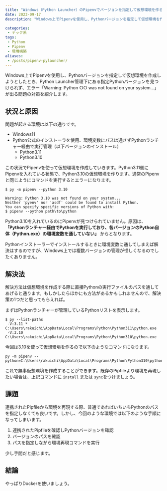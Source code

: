 ```yaml
---
title: "Windows（Python Launcher）のPipenvでバージョンを指定して仮想環境を作ると失敗する問題の解決法"
date: 2023-09-17
description: "Windows上でPipenvを使用し、Pythonバージョンを指定して仮想環境を作成しようとしたとき、Python Launcher管理下にある指定Pythonバージョンを見つけられず、エラー「Warning: Python ○○ was not found on your system...」が出る問題の解決法をメモしておきます。"

categories:
 - テック系
tags:
 - Python
 - Pipenv
 - 環境構築
aliases:
 - /posts/pipenv-pylauncher/
---
```


Windows上でPipenvを使用し、Pythonバージョンを指定して仮想環境を作成しようとしたとき、Python Launcher管理下にある指定Pythonバージョンを見つけられず、エラー「Warning: Python ○○ was not found on your system...」が出る問題の対策を紹介します。

## 状況と原因

問題が起きる環境は以下の通りです。

- Windows11
- Python公式のインストーラを使用、環境変数にパスは通さずPythonランチャー経由で実行管理（以下バージョンのインストール）
    - Python3.11
    - Python3.10

この状況でPipenvを使って仮想環境を作成していきます。Python3.11側にPipenvを入れている状態で、Python3.10の仮想環境を作ります。通常のPipenvと同じようにコマンドを実行するとエラーになります。

```shell
$ py -m pipenv --python 3.10

Warning: Python 3.10 was not found on your system...
Neither 'pyenv' nor 'asdf' could be found to install Python.
You can specify specific versions of Python with:
$ pipenv --python path\to\python
```

Python3.10を入れているのにPipenvが見つけられていません。原因は、**「Pythonランチャー経由でPythonを実行しており、各バージョンのPython自体（Python.exe）の環境変数を通していない」** からとなります。

Pythonインストーラーでインストールするときに環境変数に通してしまえば解決はするのですが、Windows上では複数バージョンの管理が怪しくなるのでしたくありません。

## 解決法

解決方法は仮想環境を作成する際に直接Pythonの実行ファイルのパスを通してあげると通ります。もしかしたらほかにも方法があるかもしれませんので、解決策の1つだと思ってもらえれば。

まずはPythonランチャーが管理しているPythonリストを表示します。

```shell
$ py --list-paths
 -V:3.11 *        C:\Users\rakuichi\AppData\Local\Programs\Python\Python311\python.exe
 -V:3.10          C:\Users\rakuichi\AppData\Local\Programs\Python\Python310\python.exe
```

今回は3.10を使って仮想環境を作るので以下のようなコマンドになります。

```shell
py -m pipenv --python=C:\Users\rakuichi\AppData\Local\Programs\Python\Python310\python.exe
```

これで無事仮想環境を作成することができます。既存のPipfileより環境を再現したい場合は、上記コマンドに `install` または `sync`をつけましょう。

## 課題

連携されたPipfileから環境を再現する際、普通であればいちいちPythonのパスを指定しなくても良いです。しかし、今回のような環境では以下のような手順になってしまいます。

1. 連携されたPipfileを確認しPythonバージョンを確認
2. バージョンのパスを確認
3. パスを指定しながら環境再現コマンドを実行

少し手間だと感じます。

## 結論

やっぱりDockerを使いましょう。
